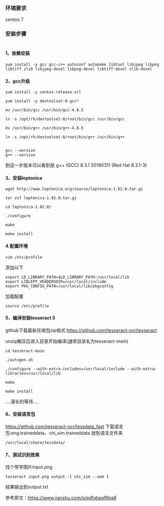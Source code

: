 
### 环境要求
centos 7

### 安装步骤
#
#### 1、依赖安装
```
yum install -y gcc gcc-c++ autoconf automake libtool libjpeg libpng libtiff zlib libjpeg-devel libpng-devel libtiff-devel zlib-devel
```
#### 2、gcc升级
```
yum install -y centos-release-scl

yum install -y devtoolset-8-gcc*

mv /usr/bin/gcc /usr/bin/gcc-4.8.5

ln -s /opt/rh/devtoolset-8/root/bin/gcc /usr/bin/gcc

mv /usr/bin/g++ /usr/bin/g++-4.8.5

ln -s /opt/rh/devtoolset-8/root/bin/g++ /usr/bin/g++


gcc --version
g++ --version
```
到这一步版本可以看到是 g++ (GCC) 8.3.1 20190311 (Red Hat 8.3.1-3)

#### 3、安装leptonica
```
wget http://www.leptonica.org/source/leptonica-1.82.0.tar.gz

tar zxf leptonica-1.82.0.tar.gz 

cd leptonica-1.82.0/

./configure

make

make install
```

#### 4.配置环境
```
vim /etc/profile
```
添加以下
```
export LD_LIBRARY_PATH=$LD_LIBRARY_PATH:/usr/local/lib
export LIBLEPT_HEADERSDIR=/usr/local/include
export PKG_CONFIG_PATH=/usr/local/lib/pkgconfig
```
加载配置
```
source /etc/profile
```

#### 5、编译安装tesseract 5
github下载最新压缩包zip格式
https://github.com/tesseract-ocr/tesseract

unzip解压后进入目录开始编译(通常目录名为tesseract-main)
```
cd tesseract-main

./autogen.sh

./configure --with-extra-includes=/usr/local/include --with-extra-libraries=/usr/local/lib

make

make install
```
....漫长的等待....

#### 6、安装语言包
https://github.com/tesseract-ocr/tessdata_fast
下载语言包:eng.traineddata、chi_sim.traineddata
放到语言文件夹
```
/usr/local/share/tessdata/
```


#### 7、测试识别效果
找个带字图片input.png
```
tesseract input.png output -l chi_sim --oem 1
```
结果输出到output.txt

参考原文：https://www.jianshu.com/p/edfabeaf6ba8



